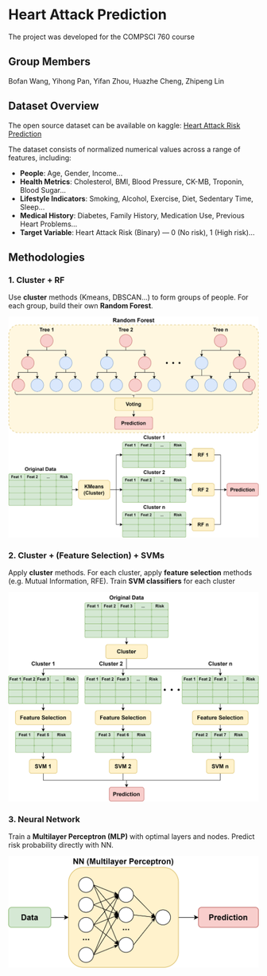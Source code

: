 # Heart Attack Prediction

The project was developed for the COMPSCI 760 course

## Group Members

Bofan Wang, Yihong Pan, Yifan Zhou, Huazhe Cheng, Zhipeng Lin

## Dataset Overview

The open source dataset can be available on kaggle: [Heart Attack Risk Prediction](https://www.kaggle.com/datasets/alikalwar/heart-attack-risk-prediction-cleaned-dataset)

The dataset consists of normalized numerical values across a range of features, including:

- **People**: Age, Gender, Income...
- **Health Metrics**: Cholesterol, BMI, Blood Pressure, CK-MB, Troponin, Blood Sugar...
- **Lifestyle Indicators**: Smoking, Alcohol, Exercise, Diet, Sedentary Time, Sleep...
- **Medical History**: Diabetes, Family History, Medication Use, Previous Heart Problems...
- **Target Variable**: Heart Attack Risk (Binary) — 0 (No risk), 1 (High risk)...

## Methodologies

### 1. Cluster + RF

Use **cluster** methods (Kmeans, DBSCAN...) to form groups of people. For each group, build their own **Random Forest**.

![graphics-CluRF](./images/graphics-CluRF.png)

### 2. Cluster + (Feature Selection) + SVMs

Apply **cluster** methods. For each cluster, apply **feature selection** methods (e.g. Mutual Information, RFE). Train **SVM classifiers** for each cluster

![graphics-CluSVM](./images/graphics-CluSVM.png)

### 3. Neural Network    

Train a **Multilayer Perceptron (MLP)** with optimal layers and nodes. Predict risk probability directly with NN.

![graphics-NN](./images/graphics-NN.png)

